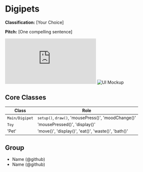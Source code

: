 # Digipets

**Classification:** [Your Choice]

**Pitch:** [One compelling sentence]

![Class Diagram](https://github.com/jamromney/Group-1/blob/main/Class%20Diagram/Digipets.drawio.pdf)
![UI Mockup](mockup.png)

## Core Classes
| Class | Role |
|-------|------|
| `Main/Digipet` | `setup()`, `draw()`, 'mousePress()', 'moodChange()' |
| `Toy` | 'mousePressed()', 'display()' |
| 'Pet' | 'move()', 'display()', 'eat()', 'waste()', 'bath()' |

## Group
- Name (@github)
- Name (@github)
